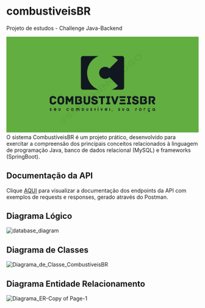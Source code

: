 # combustiveisBR
Projeto de estudos - Challenge Java-Backend


![](combustiveisBR_logo.png)
O sistema CombustíveisBR é um projeto prático, desenvolvido para exercitar a compreensão dos principais conceitos relacionados à linguagem de programação Java, banco de dados relacional (MySQL) e frameworks (SpringBoot).

## Documentação da API
Clique <a href="https://documenter.getpostman.com/view/21287524/2s93ecwA48">AQUI</a> para visualizar a documentação dos endpoints da API com exemplos de requests e responses, gerado através do Postman. 

## Diagrama Lógico
![database_diagram](https://github.com/isaias30silva/combustiveisBR/assets/93226440/c91f2afe-23a2-4509-a83e-af659c009a0b)

## Diagrama de Classes
![Diagrama_de_Classe_CombustiveisBR](https://github.com/isaias30silva/combustiveisBR/assets/93226440/dd11b8e0-cdee-463d-b388-e7a40b863c52)

## Diagrama Entidade Relacionamento
![Diagrama_ER-Copy of Page-1](https://github.com/isaias30silva/combustiveisBR/assets/93226440/bd2e8dce-8472-4276-97cc-3298325b9104)
